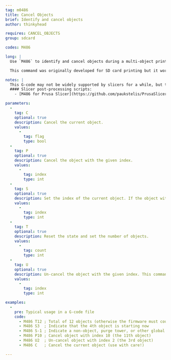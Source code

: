 ```yaml
---
tag: m0486
title: Cancel Objects
brief: Identify and cancel objects
author: thinkyhead

requires: CANCEL_OBJECTS
group: sdcard

codes: M486

long: |
  Use `M486` to identify and cancel objects during a multi-object print job.

  This command was originally developed for SD card printing but it works fine when host printing too. Of course, since hosts can skip objects more efficiently, host plugins are the better choice in that scenario.

notes: |
  This G-code may not be widely supported by slicers for a while, but they do include helpful comments in the G-code output that includes the current object. So for now you can use a post-processing script to convert these comments into `M486` commands.
  #### Slicer post-processing scripts:
    - [M486 for Prusa Slicer](https://github.com/paukstelis/PrusaSlicer-M486) by [Paul Paukstelis](https://github.com/paukstelis).

parameters:
  -
    tag: C
    optional: true
    description: Cancel the current object.
    values:
      -
        tag: flag
        type: bool
  -
    tag: P
    optional: true
    description: Cancel the object with the given index.
    values:
      -
        tag: index
        type: int
  -
    tag: S
    optional: true
    description: Set the index of the current object. If the object with the given index has been canceled, this will cause the firmware to skip to the next object. The value -1 is used to indicate something that isn't an object and shouldn't be skipped.
    values:
      -
        tag: index
        type: int
  -
    tag: T
    optional: true
    description: Reset the state and set the number of objects.
    values:
      -
        tag: count
        type: int
  -
    tag: U
    optional: true
    description: Un-cancel the object with the given index. This command will be ignored if the object has already been skipped.
    values:
      -
        tag: index
        type: int

examples:
  -
    pre: Typical usage in a G-code file
    code:
      - M486 T12 ; Total of 12 objects (otherwise the firmware must count)
      - M486 S3  ; Indicate that the 4th object is starting now
      - M486 S-1 ; Indicate a non-object, purge tower, or other global feature
      - M486 P10 ; Cancel object with index 10 (the 11th object)
      - M486 U2  ; Un-cancel object with index 2 (the 3rd object)
      - M486 C   ; Cancel the current object (use with care!)

---
```

